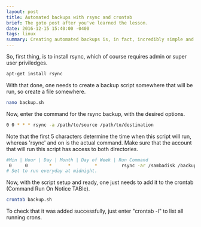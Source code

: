 ```yaml
---
layout: post
title: Automated backups with rsync and crontab
brief: The goto post after you've learned the lesson.
date: 2016-12-15 15:40:00 -0400
tags: linux
summary: Creating automated backups is, in fact, incredibly simple and easy. So simple, that one can set it up in less than two minutes, and is guarunteed to be the best thing EVER in case of HDD failure, or otherwise corruption.
---
```


So, first thing, is to install rsync, which of course requires admin or super user priviledges.

```bash
apt-get install rsync
```

With that done, one needs to create a backup script somewhere that will be run, so create a file somewhere.

```bash
nano backup.sh
```

Now, enter the command for the rsync backup, with the desired options.

```bash
0 0 * * * rsync -a /path/to/source /path/to/destination
```

Note that the first 5 characters determine the time when this script will run, whereas 'rsync' and on is the actual command. Make sure that the account that will run this script has access to both directories.

```bash
#Min | Hour | Day | Month | Day of Week | Run Command
 0 	   0 	    *      *         *         rsync -ar /sambadisk /backupdisk
# Set to run everyday at midnight.
```

Now, with the script setup and ready, one just needs to add it to the crontab (Command Run On Notice TABle).

```bash
crontab backup.sh
```

To check that it was added successfully, just enter "crontab -l" to list all running crons.